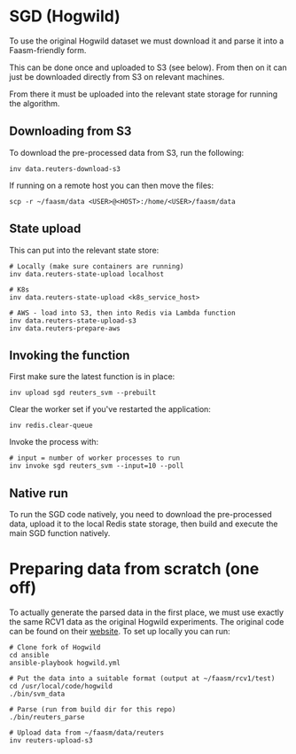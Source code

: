 # SGD (Hogwild)

To use the original Hogwild dataset we must download it and parse it into a Faasm-friendly form.

This can be done once and uploaded to S3 (see below). From then on it can just be downloaded directly
from S3 on relevant machines.

From there it must be uploaded into the relevant state storage for running the algorithm.

## Downloading from S3

To download the pre-processed data from S3, run the following:

```
inv data.reuters-download-s3
```

If running on a remote host you can then move the files:

```
scp -r ~/faasm/data <USER>@<HOST>:/home/<USER>/faasm/data
```

## State upload

This can put into the relevant state store:

```
# Locally (make sure containers are running)
inv data.reuters-state-upload localhost

# K8s
inv data.reuters-state-upload <k8s_service_host>

# AWS - load into S3, then into Redis via Lambda function
inv data.reuters-state-upload-s3
inv data.reuters-prepare-aws
```

## Invoking the function

First make sure the latest function is in place:

```
inv upload sgd reuters_svm --prebuilt
```

Clear the worker set if you've restarted the application:

```
inv redis.clear-queue
```

Invoke the process with:

```
# input = number of worker processes to run
inv invoke sgd reuters_svm --input=10 --poll
```

## Native run

To run the SGD code natively, you need to download the pre-processed data, upload it to the local Redis state storage, then build and execute the main SGD function natively.

# Preparing data from scratch (one off)

To actually generate the parsed data in the first place, we must use exactly the same RCV1 data as the original
Hogwild experiments. The original code can be found on their [website](http://i.stanford.edu/hazy/victor/Hogwild/).
To set up locally you can run:

```
# Clone fork of Hogwild
cd ansible
ansible-playbook hogwild.yml

# Put the data into a suitable format (output at ~/faasm/rcv1/test)
cd /usr/local/code/hogwild
./bin/svm_data

# Parse (run from build dir for this repo)
./bin/reuters_parse

# Upload data from ~/faasm/data/reuters
inv reuters-upload-s3
```

